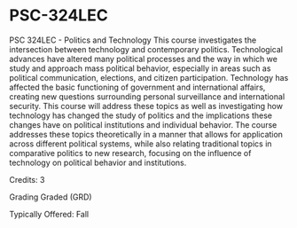 # PSC-324LEC


PSC 324LEC - Politics and Technology
This course investigates the intersection between technology and contemporary politics. Technological advances have altered many political processes and the way in which we study and approach mass political behavior, especially in areas such as political communication, elections, and citizen participation. Technology has affected the basic functioning of government and international affairs, creating new questions surrounding personal surveillance and international security. This course will address these topics as well as investigating how technology has changed the study of politics and the implications these changes have on political institutions and individual behavior. The course addresses these topics theoretically in a manner that allows for application across different political systems, while also relating traditional topics in comparative politics to new research, focusing on the influence of technology on political behavior and institutions.

Credits: 3

Grading
Graded (GRD)

Typically Offered:
Fall


